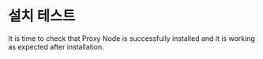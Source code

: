 # 설치 테스트

It is time to check that Proxy Node is successfully installed and it is working as expected after installation.

